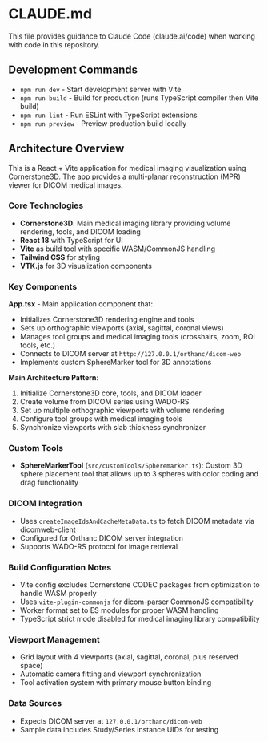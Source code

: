 # CLAUDE.md

This file provides guidance to Claude Code (claude.ai/code) when working with code in this repository.

## Development Commands

- `npm run dev` - Start development server with Vite
- `npm run build` - Build for production (runs TypeScript compiler then Vite build)
- `npm run lint` - Run ESLint with TypeScript extensions
- `npm run preview` - Preview production build locally

## Architecture Overview

This is a React + Vite application for medical imaging visualization using Cornerstone3D. The app provides a multi-planar reconstruction (MPR) viewer for DICOM medical images.

### Core Technologies

- **Cornerstone3D**: Main medical imaging library providing volume rendering, tools, and DICOM loading
- **React 18** with TypeScript for UI
- **Vite** as build tool with specific WASM/CommonJS handling
- **Tailwind CSS** for styling
- **VTK.js** for 3D visualization components

### Key Components

**App.tsx** - Main application component that:

- Initializes Cornerstone3D rendering engine and tools
- Sets up orthographic viewports (axial, sagittal, coronal views)
- Manages tool groups and medical imaging tools (crosshairs, zoom, ROI tools, etc.)
- Connects to DICOM server at `http://127.0.0.1/orthanc/dicom-web`
- Implements custom SphereMarker tool for 3D annotations

**Main Architecture Pattern**:

1. Initialize Cornerstone3D core, tools, and DICOM loader
2. Create volume from DICOM series using WADO-RS
3. Set up multiple orthographic viewports with volume rendering
4. Configure tool groups with medical imaging tools
5. Synchronize viewports with slab thickness synchronizer

### Custom Tools

- **SphereMarkerTool** (`src/customTools/Spheremarker.ts`): Custom 3D sphere placement tool that allows up to 3 spheres with color coding and drag functionality

### DICOM Integration

- Uses `createImageIdsAndCacheMetaData.ts` to fetch DICOM metadata via dicomweb-client
- Configured for Orthanc DICOM server integration
- Supports WADO-RS protocol for image retrieval

### Build Configuration Notes

- Vite config excludes Cornerstone CODEC packages from optimization to handle WASM properly
- Uses `vite-plugin-commonjs` for dicom-parser CommonJS compatibility
- Worker format set to ES modules for proper WASM handling
- TypeScript strict mode disabled for medical imaging library compatibility

### Viewport Management

- Grid layout with 4 viewports (axial, sagittal, coronal, plus reserved space)
- Automatic camera fitting and viewport synchronization
- Tool activation system with primary mouse button binding

### Data Sources

- Expects DICOM server at `127.0.0.1/orthanc/dicom-web`
- Sample data includes Study/Series instance UIDs for testing
